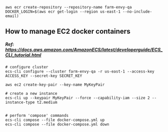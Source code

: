 
`aws ecr create-repository --repository-name farm-envy-qa`
`DOCKER_LOGIN=$(aws ecr get-login --region us-east-1 --no-include-email)`


## How to manage EC2 docker containers
##### Ref: https://docs.aws.amazon.com/AmazonECS/latest/developerguide/ECS_CLI_tutorial.html
```
# configure cluster
ecs-cli configure --cluster farm-envy-qa -r us-east-1 --access-key ACCESS_KEY --secret-key SECRET_KEY

aws ec2 create-key-pair --key-name MyKeyPair

# create a new instance
ecs-cli up --keypair MyKeyPair --force --capability-iam --size 2 --instance-type t2.medium


# perform 'compose' commands
ecs-cli compose --file docker-compose.yml up
ecs-cli compose --file docker-compose.yml down
```
